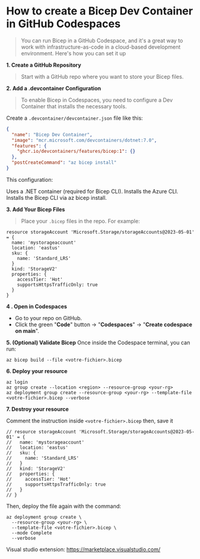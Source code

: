# How to create a Bicep Dev Container in GitHub Codespaces
> You can run Bicep in a GitHub Codespace, and it's a great way to work with infrastructure-as-code in a cloud-based development environment. Here's how you can set it up

**1. Create a GitHub Repository**
>Start with a GitHub repo where you want to store your Bicep files.

**2. Add a .devcontainer Configuration**
>To enable Bicep in Codespaces, you need to configure a Dev Container that installs the necessary tools.

Create a `.devcontainer/devcontainer.json` file like this:

```json
{
  "name": "Bicep Dev Container",
  "image": "mcr.microsoft.com/devcontainers/dotnet:7.0",
  "features": {
    "ghcr.io/devcontainers/features/bicep:1": {}
  },
  "postCreateCommand": "az bicep install"
}
```

This configuration:

Uses a .NET container (required for Bicep CLI).
Installs the Azure CLI.
Installs the Bicep CLI via az bicep install.

**3. Add Your Bicep Files**
> Place your `.bicep` files in the repo. For example:
```
resource storageAccount 'Microsoft.Storage/storageAccounts@2023-05-01' = {
  name: 'mystorageaccount'
  location: 'eastus'
  sku: {
    name: 'Standard_LRS'
  }
  kind: 'StorageV2'
  properties: {
    accessTier: 'Hot'
    supportsHttpsTrafficOnly: true
  }
}
```

**4 . Open in Codespaces**
- Go to your repo on GitHub.
- Click the green "**Code**" button → "**Codespaces**" → "**Create codespace on main**".

**5. (Optional) Validate Bicep**
Once inside the Codespace terminal, you can run:

```
az bicep build --file <votre-fichier>.bicep

```

**6. Deploy your resource**
```
az login
az group create --location <region> --resource-group <your-rg>
az deployment group create --resource-group <your-rg> --template-file <votre-fichier>.bicep --verbose
```

**7. Destroy your resource**

Comment the instruction inside `<votre-fichier>.bicep` then, save it

```
// resource storageAccount 'Microsoft.Storage/storageAccounts@2023-05-01' = {
//   name: 'mystorageaccount'
//   location: 'eastus'
//   sku: {
//     name: 'Standard_LRS'
//   }
//   kind: 'StorageV2'
//   properties: {
//     accessTier: 'Hot'
//     supportsHttpsTrafficOnly: true
//   }
// }

```

Then, deploy the file again with the command:

```
az deployment group create \
  --resource-group <your-rg> \
  --template-file <votre-fichier>.bicep \
  --mode Complete
  --verbose
```

Visual studio extension: 
https://marketplace.visualstudio.com/